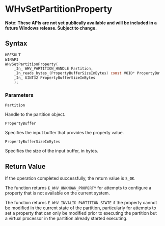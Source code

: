# WHvSetPartitionProperty
**Note: These APIs are not yet publically available and will be included in a future Windows release.  Subject to change.**

## Syntax
```C
HRESULT
WINAPI
WHvSetPartitionProperty(
    _In_ WHV_PARTITION_HANDLE Partition,
    _In_reads_bytes_(PropertyBufferSizeInBytes) const VOID* PropertyBuffer,
    _In_ UINT32 PropertyBufferSizeInBytes
    );
```
### Parameters

`Partition`

Handle to the partition object. 

`PropertyBuffer` 

Specifies the input buffer that provides the property value. 

`PropertyBufferSizeInBytes` 

Specifies the size of the input buffer, in bytes. 

## Return Value

If the operation completed successfully, the return value is `S_OK`. 

The function returns `E_WHV_UNKNOWN_PROPERTY` for attempts to configure a property that is not available on the current system. 

The function returns `E_WHV_INVALID_PARTITION_STATE` if the property cannot be modified in the current state of the partition, particularly for attempts to set a property that can only be modified prior to executing the partition but a virtual processor in the partition already started executing. 

